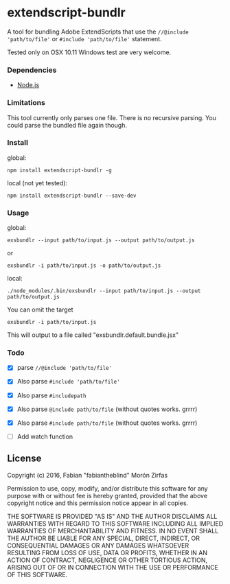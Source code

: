 extendscript-bundlr
===================

A tool for bundling Adobe ExtendScripts that use the `//@include 'path/to/file'` or `#include 'path/to/file'` statement. 

Tested only on OSX 10.11 Windows test are very welcome. 


### Dependencies

- [Node.js](https://nodejs.org/en/)  

### Limitations

This tool currently only parses one file. There is no recursive parsing. You could parse the bundled file again though.  

### Install

global:  

    npm install extendscript-bundlr -g

local (not yet tested):  

    npm install extendscript-bundlr --save-dev  


### Usage

global:  

    exsbundlr --input path/to/input.js --output path/to/output.js

or

    exsbundlr -i path/to/input.js -o path/to/output.js

local:  

    ./node_modules/.bin/exsbundlr --input path/to/input.js --output path/to/output.js

You can omit the target

    exsbundlr -i path/to/input.js

This will output to a file called "exsbundlr.default.bundle.jsx"



### Todo

- [x] parse `//@include 'path/to/file'`
- [x] Also parse `#include 'path/to/file'`
- [x] Also parse `#includepath`
- [x] Also parse `@include path/to/file` (without quotes works. grrrr)
- [x] Also parse `#include path/to/file` (without quotes works. grrrr)
- [ ] Add watch function



## License

Copyright (c) 2016, Fabian "fabiantheblind" Morón Zirfas

Permission to use, copy, modify, and/or distribute this software for any
purpose with or without fee is hereby granted, provided that the above
copyright notice and this permission notice appear in all copies.

THE SOFTWARE IS PROVIDED "AS IS" AND THE AUTHOR DISCLAIMS ALL WARRANTIES
WITH REGARD TO THIS SOFTWARE INCLUDING ALL IMPLIED WARRANTIES OF
MERCHANTABILITY AND FITNESS. IN NO EVENT SHALL THE AUTHOR BE LIABLE FOR
ANY SPECIAL, DIRECT, INDIRECT, OR CONSEQUENTIAL DAMAGES OR ANY DAMAGES
WHATSOEVER RESULTING FROM LOSS OF USE, DATA OR PROFITS, WHETHER IN AN
ACTION OF CONTRACT, NEGLIGENCE OR OTHER TORTIOUS ACTION, ARISING OUT OF
OR IN CONNECTION WITH THE USE OR PERFORMANCE OF THIS SOFTWARE.
